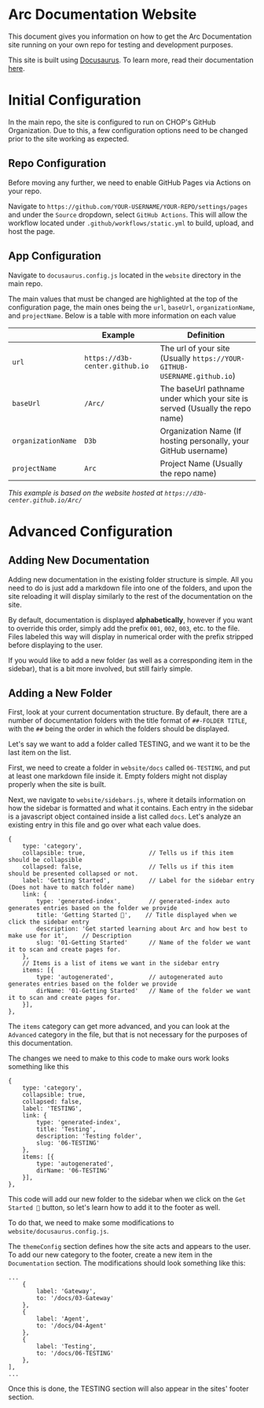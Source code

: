 # Arc Documentation Website

This document gives you information on how to get the Arc Documentation site running on your own repo for testing and
development purposes.

This site is built using [Docusaurus](https://docusaurus.io/). To learn more, read their documentation
[here](https://docusaurus.io/docs).

# Initial Configuration
In the main repo, the site is configured to run on CHOP's GitHub Organization. Due to this, a few configuration options
need to be changed prior to the site working as expected.

## Repo Configuration
Before moving any further, we need to enable GitHub Pages via Actions on your repo.

Navigate to `https://github.com/YOUR-USERNAME/YOUR-REPO/settings/pages` and under the `Source` dropdown, select
`GitHub Actions`. This will allow the workflow located under `.github/workflows/static.yml` to build, upload, and host
the page.


## App Configuration
Navigate to `docusaurus.config.js` located in the `website` directory in the main repo.

The main values that must be changed are highlighted at the top of the configuration page, the main ones being the
`url`, `baseUrl`, `organizationName`, and `projectName`. Below is a table with more information on each value

|                    | Example                        | Definition                                                                   |
|--------------------|--------------------------------|------------------------------------------------------------------------------|
| `url`              | `https://d3b-center.github.io` | The url of your site (Usually `https://YOUR-GITHUB-USERNAME.github.io`)      |
| `baseUrl`          | `/Arc/`                        | The baseUrl pathname under which your site is served (Usually the repo name) |
| `organizationName` | `D3b`                          | Organization Name (If hosting personally, your GitHub username)              |
| `projectName`      | `Arc`                          | Project Name (Usually the repo name)                                         |
*This example is based on the website hosted at `https://d3b-center.github.io/Arc/`*


# Advanced Configuration

## Adding New Documentation

Adding new documentation in the existing folder structure is simple. All you need to do is just add a markdown file
into one of the folders, and upon the site reloading it will display similarly to the rest of the documentation on the
site.

By default, documentation is displayed **alphabetically**, however if you want to override this order, simply add
the prefix `001`, `002`, `003`, etc. to the file. Files labeled this way will display in numerical order with the
prefix stripped before displaying to the user.

If you would like to add a new folder (as well as a corresponding item in the sidebar), that is a bit more involved, but
still fairly simple.

## Adding a New Folder

First, look at your current documentation structure. By default, there are a number of documentation folders with the
title format of `##-FOLDER TITLE`, with the `##` being the order in which the folders should be displayed.

Let's say we want to add a folder called TESTING, and we want it to be the last item on the list.

First, we need to create a folder in `website/docs` called `06-TESTING`, and put at least one markdown file inside it.
Empty folders might not display properly when the site is built.

Next, we navigate to `website/sidebars.js`, where it details information on how the sidebar is formatted and what it
contains. Each entry in the sidebar is a javascript object contained inside a list called `docs`. Let's analyze an
existing entry in this file and go over what each value does.

```
{
    type: 'category',
    collapsible: true,                  // Tells us if this item should be collapsible
    collapsed: false,                   // Tells us if this item should be presented collapsed or not. 
    label: 'Getting Started',           // Label for the sidebar entry (Does not have to match folder name)
    link: {
        type: 'generated-index',        // generated-index auto generates entries based on the folder we provide
        title: 'Getting Started 🔧',    // Title displayed when we click the sidebar entry
        description: 'Get started learning about Arc and how best to make use for it',    // Description
        slug: '01-Getting Started'      // Name of the folder we want it to scan and create pages for. 
    },
    // Items is a list of items we want in the sidebar entry
    items: [{
        type: 'autogenerated',          // autogenerated auto generates entries based on the folder we provide
        dirName: '01-Getting Started'   // Name of the folder we want it to scan and create pages for. 
    }],
},
```

The `items` category can get more advanced, and you can look at the `Advanced` category in the file, but that is not
necessary for the purposes of this documentation.

The changes we need to make to this code to make ours work looks something like this
```
{
    type: 'category',
    collapsible: true,
    collapsed: false,
    label: 'TESTING',
    link: {
        type: 'generated-index',
        title: 'Testing',
        description: 'Testing folder',
        slug: '06-TESTING'
    },
    items: [{
        type: 'autogenerated',
        dirName: '06-TESTING'
    }],
},
```

This code will add our new folder to the sidebar when we click on the `Get Started 🚀` button, so let's learn how to
add it to the footer as well.

To do that, we need to make some modifications to `website/docusaurus.config.js`.

The `themeConfig` section defines how the site acts and appears to the user. To add our new category to the footer,
create a new item in the `Documentation` section. The modifications should look something like this:

```
...
    {
        label: 'Gateway',
        to: '/docs/03-Gateway'
    },
    {
        label: 'Agent',
        to: '/docs/04-Agent'
    },
    {
        label: 'Testing', 
        to: '/docs/06-TESTING'
    },
],
...
```

Once this is done, the TESTING section will also appear in the sites' footer section. 
